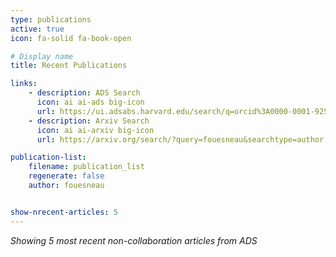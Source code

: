 ```yaml
---
type: publications
active: true
icon: fa-solid fa-book-open

# Display name
title: Recent Publications

links:
    - description: ADS Search
      icon: ai ai-ads big-icon
      url: https://ui.adsabs.harvard.edu/search/q=orcid%3A0000-0001-9256-5516
    - description: Arxiv Search
      icon: ai ai-arxiv big-icon
      url: https://arxiv.org/search/?query=fouesneau&searchtype=author

publication-list:
    filename: publication_list
    regenerate: false
    author: fouesneau


show-nrecent-articles: 5
---
```


_Showing 5 most recent non-collaboration articles from ADS_